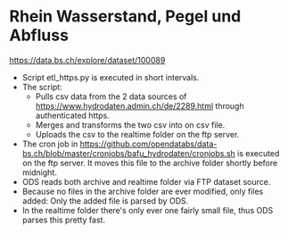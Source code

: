 # Rhein Wasserstand, Pegel und Abfluss
https://data.bs.ch/explore/dataset/100089

- Script etl_https.py is executed in short intervals. 
- The script:
    - Pulls csv data from the 2 data sources of https://www.hydrodaten.admin.ch/de/2289.html through authenticated https.
    - Merges and transforms the two csv into on csv file. 
    - Uploads the csv to the realtime folder on the ftp server.
- The cron job in https://github.com/opendatabs/data-bs.ch/blob/master/cronjobs/bafu_hydrodaten/cronjobs.sh is executed on the ftp server. It moves this file to the archive folder shortly before midnight. 
- ODS reads both archive and realtime folder via FTP dataset source. 
- Because no files in the archive folder are ever modified, only files added: Only the added file is parsed by ODS. 
- In the realtime folder there's only ever one fairly small file, thus ODS parses this pretty fast. 